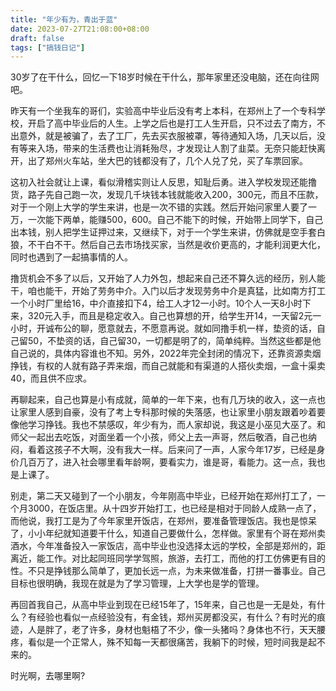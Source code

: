 ```yaml
---
title: "年少有为，青出于蓝"
date: 2023-07-27T21:08:00+08:00
draft: false
tags: ["搞钱日记"]
---
```

30岁了在干什么，回忆一下18岁时候在干什么，那年家里还没电脑，还在向往网吧。

昨天有一个坐我车的哥们，实验高中毕业后没有考上本科，在郑州上了一个专科学校，开启了高中毕业后的人生。上学之后也是打工人生开启，只不过去了南方，不出意外，就是被骗了，去了工厂，先去买衣服被罩，等待通知入场，几天以后，没有等来入场，带来的生活费也让消耗殆尽，才发现让人割了韭菜。无奈只能赶快离开，出了郑州火车站，坐大巴的钱都没有了，几个人兑了兑，买了车票回家。

这初入社会就让上课，看似滑稽实则让人反思，知耻后勇。进入学校发现还能撸货，路子先自己跑一次，发现几千块钱本钱就能收入200，300元，而且不压款，对于一个刚上大学的学生来讲，也是一次不错的实践。然后开始问家里人要了一万，一次能下两单，能赚500，600。自己不能下的时候，开始带上同学下，自己出本钱，别人把学生证押过来，又继续下，对于一个学生来讲，仿佛就是空手套白狼，不干白不干。然后自己去市场找买家，当然是收价更高的，才能利润更大化，同时也遇到了一起搞事情的人。

撸货机会不多了以后，又开始了人力外包，想起来自己还不算久远的经历，别人能干，咱也能干，开始了劳务中介。入门以后才发现劳务中介是真猛，比如南方打工一个小时厂里给16，中介直接扣下4，给工人才12一小时。10个人一天8小时下来，320元入手，而且是稳定收入。自己也算想的开，给学生开14，一天留2元一小时，开诚布公的聊，愿意就去，不愿意再说。就如同撸手机一样，垫资的话，自己留50，不垫资的话，自己留30，一切都是明了的，简单纯粹。当然这些都是他自己说的，具体内容谁也不知。另外，2022年完全封闭的情况下，还靠资源卖烟挣钱，有权的人就有路子弄来烟，而自己就能和有渠道的人搭伙卖烟，一盒十渠卖40，而且供不应求。

再聊起来，自己也算是小有成就，简单的一年下来，也有几万块的收入，这一点也让家里人感到自豪，没有了考上专科那时候的失落感，也让家里小朋友跟着吵着要像他学习挣钱。我也不禁感叹，年少有为，而人家却说，我这是小巫见大巫了。和师父一起出去吃饭，对面坐着一个小孩，师父上去一声哥，然后敬酒，自己也纳闷，看着这孩子不大啊，没有我大一样。后来问了一声，人家今年17岁，已经是身价几百万了，进入社会哪里看年龄啊，要看实力，谁是哥，看能力。这一点，我也是上课了。

别走，第二天又碰到了一个小朋友，今年刚高中毕业，已经开始在郑州打工了，一个月3000，在饭店里。从十四岁开始打工，也已经是相对于同龄人成熟一点了，而他说，我打工是为了今年家里开饭店，在郑州，要准备管理饭店。我也是惊呆了，小小年纪就知道要干什么，知道自己要做什么，怎样做。家里有个哥在郑州卖酒水，今年准备投入一家饭店，高中毕业也没选择太远的学校，全部是郑州的，距离近，能工作。对比起同班同学学驾照，旅游，去打工，而他的打工仿佛更有目的性。不只是挣钱那么简单了，更加长远一点，为未来做准备，打拼一番事业。自己目标也很明确，我现在就是为了学习管理，上大学也是学的管理。

再回首我自己，从高中毕业到现在已经15年了，15年来，自己也是一无是处，有什么？有经验也看似一点经验没有，有金钱，郑州买房都没买，有什么？有时光的痕迹，人是胖了，老了许多，身材也魁梧了不少，像一头猪吗？身体也不行，天天腰疼，看似是一个正常人，殊不知每一天都很痛苦，我躺下的时候，短时间我是起不来的。

时光啊，去哪里啊?